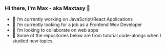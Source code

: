 ### Hi there, I'm Max - aka Maxtasy 👋

- 🔭 I’m currently working on JavaScript/React Applications
- 🌱 I’m currently looking for a job as a Frontend Wev Developer
- 👯 I’m looking to collaborate on web apps
- 💬 Some of the repositories below are from tutorial code-alongs when I studied new topics. 

<!--
**Maxtasy/maxtasy** is a ✨ _special_ ✨ repository because its `README.md` (this file) appears on your GitHub profile.

Here are some ideas to get you started:

- 🔭 I’m currently working on ...
- 🌱 I’m currently learning ...
- 👯 I’m looking to collaborate on ...
- 🤔 I’m looking for help with ...
- 💬 Ask me about ...
- 📫 How to reach me: ...
- 😄 Pronouns: ...
- ⚡ Fun fact: ...
-->
